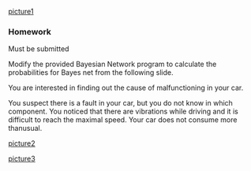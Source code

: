 [picture1](picture1.png)
### Homework 
Must be submitted

Modify the provided Bayesian Network program to  calculate the probabilities for Bayes net from the  following slide. 

You are interested in finding out the cause of  malfunctioning in your car.

You suspect there is a fault in your car, but you do not  know in which component. You noticed that there are  vibrations while driving and it is difficult to reach the  maximal speed. Your car does not consume more thanusual. 

[picture2](picture2.png)

[picture3](picture3.png)